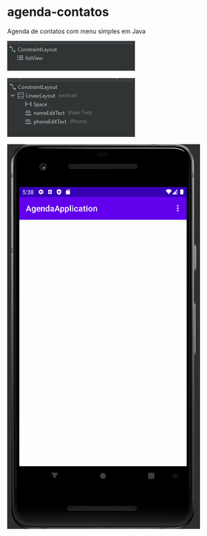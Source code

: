 # agenda-contatos
Agenda de contatos com menu simples em Java

![Main Activity](activity_main.PNG)
<br>

![Gallery Activity](activity_details.PNG)
<br>

![](Animação.gif)
